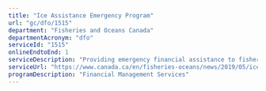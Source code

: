 ```yaml
---
title: "Ice Assistance Emergency Program"
url: "gc/dfo/1515"
department: "Fisheries and Oceans Canada"
departmentAcronym: "dfo"
serviceId: "1515"
onlineEndtoEnd: 1
serviceDescription: "Providing emergency financial assistance to fishers in Atlantic Canada in cases where significant economic hardship exists due to unseasonably severe ice conditions."
serviceUrl: "https://www.canada.ca/en/fisheries-oceans/news/2019/05/ice-assistance-emergency-program.html"
programDescription: "Financial Management Services"
---
```

